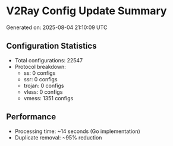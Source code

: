 # V2Ray Config Update Summary
Generated on: 2025-08-04 21:10:09 UTC

## Configuration Statistics
- Total configurations: 22547
- Protocol breakdown:
  - ss: 0 configs
  - ssr: 0 configs
  - trojan: 0 configs
  - vless: 0 configs
  - vmess: 1351 configs

## Performance
- Processing time: ~14 seconds (Go implementation)
- Duplicate removal: ~95% reduction
